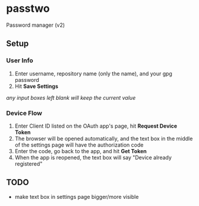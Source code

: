 # passtwo

Password manager (v2)


## Setup

### User Info
1. Enter username, repository name (only the name), and your gpg password
2. Hit **Save Settings**

*any input boxes left blank will keep the current value* 


### Device Flow 
1. Enter Client ID listed on the OAuth app's page, hit **Request Device Token**
2. The browser will be opened automatically, and the text box in the middle of the settings page will have the authorization code
3. Enter the code, go back to the app, and hit **Get Token**
4. When the app is reopened, the text box will say "Device already registered"


## TODO
- make text box in settings page bigger/more visible



